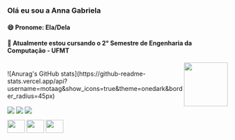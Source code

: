 ### Olá eu sou a Anna Gabriela

<!--
**motaag/motaag** is a ✨ _special_ ✨ repository because its `README.md` (this file) appears on your GitHub profile.

Here are some ideas to get you started:

- 🔭 I’m currently working on ...

- 👯 I’m looking to collaborate on ...
- 🤔 I’m looking for help with ...
- 💬 Ask me about ...
- 📫 How to reach me: ...
- 😄 Pronouns: ...
- ⚡ Fun fact: ...
--> 

<div> 
<h4 align= "left" > 😄 Pronome: Ela/Dela</h4>

<h4 align="left"> 🌱  Atualmente estou cursando o 2° Semestre de Engenharia da Computação - UFMT  </h4> 
<img align="right" width="100px" height="100px" src="https://media.giphy.com/media/BXgfFotA3amW6GjJPj/giphy.gif" />
 <br>
   ![Anurag's GitHub stats](https://github-readme-stats.vercel.app/api?username=motaag&show_icons=true&theme=onedark&border_radius=45px)
  </div>  
  
    
<div> 

<a href="https://twitter.com/motaaag"><img align= "center" src="https://img.shields.io/badge/Twitter-1DA1F2?style=for-the-badge&logo=twitter&logoColor=white"></a>
<a href="mailto:annagabrielamota@gmail.com"> <img align= "center" src="https://img.shields.io/badge/Gmail-D14836?style=for-the-badge&logo=gmail&logoColor=white"></a>
<a href="https://www.instagram.com/motaag/"><img align="center" src="https://img.shields.io/badge/Instagram-E4405F?style=for-the-badge&logo=instagram&logoColor=white"></a>
</div>
  
<div>
<img height="30" width="40" align="center" src="https://cdn.jsdelivr.net/gh/devicons/devicon/icons/html5/html5-original.svg" />
<img height="30" width="40" align="center" src="https://cdn.jsdelivr.net/gh/devicons/devicon/icons/python/python-original.svg" />
<img height="30" width="40"  align="center" src="https://cdn.jsdelivr.net/gh/devicons/devicon/icons/java/java-original-wordmark.svg" />
  </div>



  
